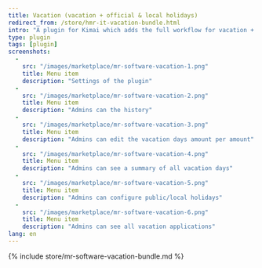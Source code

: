 ```yaml
---
title: Vacation (vacation + official & local holidays)
redirect_from: /store/hmr-it-vacation-bundle.html
intro: "A plugin for Kimai which adds the full workflow for vacation + official & local holidays"
type: plugin
tags: [plugin]
screenshots:
  - 
    src: "/images/marketplace/mr-software-vacation-1.png"
    title: Menu item
    description: "Settings of the plugin"
  - 
    src: "/images/marketplace/mr-software-vacation-2.png"
    title: Menu item
    description: "Admins can the history"
  - 
    src: "/images/marketplace/mr-software-vacation-3.png"
    title: Menu item
    description: "Admins can edit the vacation days amount per amount"
  - 
    src: "/images/marketplace/mr-software-vacation-4.png"
    title: Menu item
    description: "Admins can see a summary of all vacation days"
  - 
    src: "/images/marketplace/mr-software-vacation-5.png"
    title: Menu item
    description: "Admins can configure public/local holidays"
  -
    src: "/images/marketplace/mr-software-vacation-6.png"
    title: Menu item
    description: "Admins can see all vacation applications"
lang: en
---
```


{% include store/mr-software-vacation-bundle.md %}
